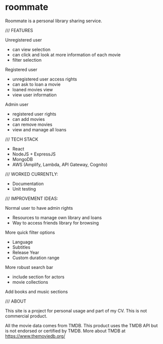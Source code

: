 # roommate
Roommate is a personal library sharing service.

/// FEATURES

Unregistered user
  - can view selection
  - can click and look at more information of each movie
  - filter selection
 
 Registered user
  - unregistered user access rights
  - can ask to loan a movie
  - loaned movies view
  - view user information
  
  Admin user
   - registered user rights
   - can add movies
   - can remove movies
   - view and manage all loans
   
/// TECH STACK
   
- React
- NodeJS + ExpressJS
- MongoDB
- AWS (Amplify, Lambda, API Gateway, Cognito)
    
/// WORKED CURRENTLY:

- Documentation
- Unit testing
    
/// IMPROVEMENT IDEAS:

Normal user to have admin rights
- Resources to manage own library and loans
- Way to access friends library for browsing

More quick filter options
- Language
- Subtitles
- Release Year
- Custom duration range

More robust search bar
- include section for actors
- movie collections

Add books and music sections
    
/// ABOUT

This site is a project for personal usage and part of my CV. This is not commercial product.

All the movie data comes from TMDB. This product uses the TMDB API but is not endorsed or certified by TMDB. More about TMDB at https://www.themoviedb.org/